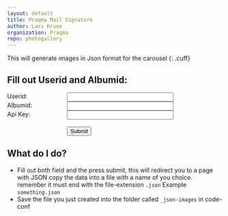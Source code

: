 ```yaml
---
layout: default
title: Praqma Mail Signature
author: Lars Kruse
organization: Praqma
repo: photogallery
---
```


This will generate images in Json format for the carousel
{: .cuff}

## Fill out Userid and Albumid:

<script type="text/javascript" src="http://code.praqma.com/javascripts/jquery-1.11.1.js"></script>

<form action="./create.html">
  <div style="width: 140px;display: block;float: left;">Userid:</div>
  <input id="user-id" type="text" name="user" style="width:250px;">
<br>
  <div style="width: 140px;display: block;float: left;">Albumid:</div>
  <input id="album-id" type="text" name="album" style="width:250px;">
  <br>
  <div style="width: 140px;display: block;float: left;">Api Key:</div>
  <input id="album-id" type="text" name="apikey" style="width:250px;">
  <br>
  <div>&nbsp;</div>
  <div style="width: 140px;display: block;float: left;">&nbsp;</div><input type="submit" value="Submit">
</form>

## What do I do?

* Fill out both field and the press submit, this will redirect you to a page with JSON copy the data into a file with a name of you choice. remember it must end with the file-extension `.json` Example `something.json`
* Save the file you just created into the folder called `_json-images` in code-conf
